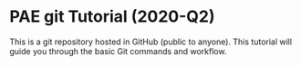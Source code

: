 # PAE git Tutorial (2020-Q2)
This is a git repository hosted in GitHub (public to anyone). 
This tutorial will guide you through the basic Git commands and workflow.